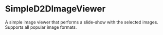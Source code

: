 # SimpleD2DImageViewer
A simple image viewer that performs a slide-show with the selected images. Supports all popular image formats.
